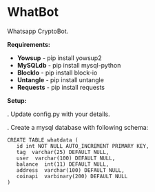 # WhatBot

Whatsapp CryptoBot.

**Requirements:**
- **Yowsup** - pip install yowsup2
- **MySQLdb** - pip install mysql-python
- **BlockIo** - pip install block-io
- **Untangle** - pip install untangle
- **Requests** - pip install requests 

**Setup:**

. Update config.py with your details.


. Create a mysql database with following schema:

```
CREATE TABLE whatdata (
   id int NOT NULL AUTO_INCREMENT PRIMARY KEY,
   tag  varchar(25) DEFAULT NULL,
   user  varchar(100) DEFAULT NULL,
   balance  int(11) DEFAULT NULL,
   address  varchar(100) DEFAULT NULL,
   coinapi  varbinary(200) DEFAULT NULL
) 
```
